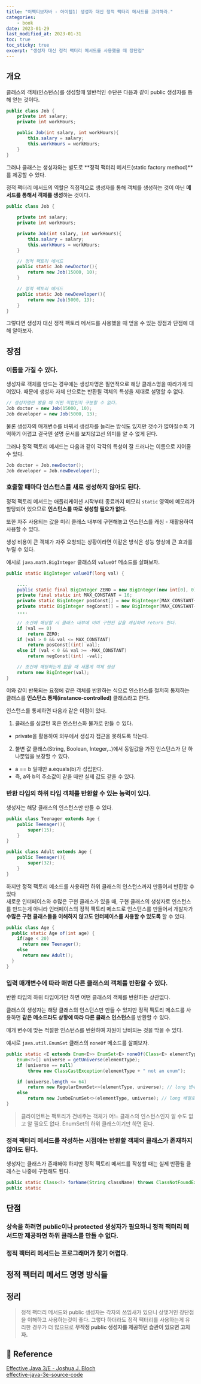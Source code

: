 ```yaml
---
title: "이펙티브자바 - 아이템1) 생성자 대신 정적 팩터리 메서드를 고려하라."
categories: 
    - book
date: 2023-01-29
last_modified_at: 2023-01-31
toc: true
toc_sticky: true
excerpt: "생성자 대신 정적 팩터리 메서드를 사용했을 때 장단점"
---
```


## 개요

클래스의 객체(인스턴스)를 생성할때 일반적인 수단은 다음과 같이 public 생성자를 통해 얻는 것이다. 

```java
public class Job {
    private int salary;
    private int workHours;

    public Job(int salary, int workHours){
        this.salary = salary;
        this.workHours = workHours;
    }
}
```

그러나 클래스는 생성자와는 별도로 **정적 팩터리 메서드(static factory method)**를 제공할 수 있다. <br/>

정적 팩터리 메서드의 역할은 직접적으로 생성자를 통해 객체를 생성하는 것이 아닌 **메서드를 통해서 객체를 생성**하는 것이다.

```java
public class Job {
    
    private int salary;
    private int workHours;

    private Job(int salary, int workHours){
        this.salary = salary;
        this.workHours = workHours;
    }

    // 정적 팩토리 메서드
    public static Job newDoctor(){
        return new Job(15000, 10);
    }

    // 정적 팩토리 메서드
    public static Job newDeveloper(){
        return new Job(5000, 13);
    }
}
```

그렇다면 생성자 대신 정적 팩토리 메서드를 사용했을 때 얻을 수 있는 장점과 단점에 대해 알아보자.

## 장점
### 이름을 가질 수 있다.
생성자로 객체를 만드는 경우에는 생성자명은 필연적으로 해당 클래스명을 따라가게 되어있다. 때문에 생성자 자체 만으로는 반환될 객체의 특성을 제대로 설명할 수 없다.

```java
// 생성자명만 봤을 때 어떤 직업인지 구분할 수 없다.
Job doctor = new Job(15000, 10);     
Job developer = new Job(5000, 13); 
```

물론 생성자의 매개변수를 바꿔서 생성자를 늘리는 방식도 있지만 갯수가 많아질수록 기억하기 어렵고 결국엔 설명 문서를 보지않고선 의미를 알 수 없게 된다.

그러나 정적 팩토리 메서드는 다음과 같이 각각의 특성이 잘 드러나는 이름으로 지어줄 수 있다.

```java
Job doctor = Job.newDoctor();
Job developer = Job.newDeveloper();
```

### 호출할 때마다 인스턴스를 새로 생성하지 않아도 된다.
정적 팩토리 메서드는 애플리케이션 시작부터 종료까지 메모리 `static` 영역에 메모리가 할당되어 있으므로 **인스턴스를 따로 생성할 필요가 없다.**

또한 자주 사용되는 값을 미리 클래스 내부에 구현해놓고 인스턴스를 캐싱 - 재활용하여 사용할 수 있다.

생성 비용이 큰 객체가 자주 요청되는 상황이라면 이같은 방식은 성능 향상에 큰 효과를 누릴 수 있다.

예시로 `java.math.BigInteger` 클래스의 `valueOf` 메소드를 살펴보자. 

```java
public static BigInteger valueOf(long val) {

    ....
    public static final BigInteger ZERO = new BigInteger(new int[0], 0);
    private final static int MAX_CONSTANT = 16;
    private static BigInteger posConst[] = new BigInteger[MAX_CONSTANT+1];
    private static BigInteger negConst[] = new BigInteger[MAX_CONSTANT+1];
    ....

    // 조건에 해당할 시 클래스 내부에 이미 구현된 값을 캐싱하여 return 한다.
    if (val == 0)
        return ZERO;
    if (val > 0 && val <= MAX_CONSTANT)
        return posConst[(int) val];
    else if (val < 0 && val >= -MAX_CONSTANT)
        return negConst[(int) -val];

    // 조건에 해당하는게 없을 때 새롭게 객체 생성
    return new BigInteger(val);
}
```

이와 같이 반복되는 요청에 같은 객체를 반환하는 식으로 인스턴스를 철저히 통제하는 클래스를 **인스턴스 통제(instance-controlled)** 클래스라고 한다.

인스턴스를 통제하면 다음과 같은 이점이 있다.

1. 클래스를 싱글턴 혹은 인스턴스화 불가로 만들 수 있다.
  - private을 활용하여 외부에서 생성자 접근을 못하도록 막는다.
2. 불변 값 클래스(String, Boolean, Integer,..)에서 동일값을 가진 인스턴스가 단 하나뿐임을 보장할 수 있다.
  - a == b 일때만 a.equals(b)가 성립한다.
  - 즉, a와 b의 주소값이 같을 때만 실제 값도 같을 수 있다.

### 반환 타입의 하위 타입 객체를 반환할 수 있는 능력이 있다.

생성자는 해당 클래스의 인스턴스만 만들 수 있다. <br/>

```java
public class Teenager extends Age {
    public Teenager(){
        super(15);
    }
}

public class Adult extends Age {
    public Teenager(){                                                                                      
        super(32);
    }
}
```

하지만 정적 팩토리 메소드를 사용하면 하위 클래스의 인스턴스까지 만들어서 반환할 수 있다<br/>
새로운 인터페이스와 수많은 구현 클래스가 있을 때, 구현 클래스의 생성자로 인스턴스를 만드는게 아니라 인터페이스의 정적 팩토리 메소드로 인스턴스를 만들어서 개발자가 **수많은 구현 클래스들을 이해하지 않고도 인터페이스를 사용할 수 있도록** 할 수 있다.

```java
public class Age {
  public static Age of(int age) {
	if(age < 20)
	  return new Teenager();
	else 
	  return new Adult();
  }
}
```

### 입력 매개변수에 따라 매번 다른 클래스의 객체를 반환할 수 있다.

반환 타입의 하위 타입이기만 하면 어떤 클래스의 객체를 반환하든 상관없다.

클래스의 생성자는 해당 클래스의 인스턴스만 만들 수 있지만 정적 팩토리 메소드를 사용하면 **같은 메소드라도 상황에 따라 다른 클래스 인스턴스**를 반환할 수 있다. 

매개 변수에 맞는 적절한 인스턴스를 반환하여 자원이 낭비되는 것을 막을 수 있다.

예시로 `java.util.EnumSet` 클래스의 `noneOf` 메소드를 살펴보자.

```java
public static <E extends Enum<E>> EnumSet<E> noneOf(Class<E> elementType) {
    Enum<?>[] universe = getUniverse(elementType);
    if (universe == null)
        throw new ClassCastException(elementType + " not an enum");

    if (universe.length <= 64)
        return new RegularEnumSet<>(elementType, universe); // long 변수 하나로 관리 하는 RegularEnumSet
    else 
        return new JumboEnumSet<>(elementType, universe); // long 배열로 관리하는 JumboEnumSet
}
```

> 클라이언트는 팩토리가 건네주는 객체가 어느 클래스의 인스턴스인지 알 수도 없고 알 필요도 없다. EnumSet의 하위 클래스이기만 하면 된다.

### 정적 팩터리 메서드를 작성하는 시점에는 반환할 객체의 클래스가 존재하지 않아도 된다.
생성자는 클래스가 존재해야 하지만 정적 팩토리 메서드를 작성할 때는 실제 반환될 클래스는 나중에 구현해도 된다.

```java
public static Class<?> forName(String className) throws ClassNotFoundException;
public static 
```

## 단점
### 상속을 하려면 public이나 protected 생성자가 필요하니 정적 팩터리 메서드만 제공하면 하위 클래스를 만들 수 없다.

### 정적 팩터리 메서드는 프로그래머가 찾기 어렵다.


## 정적 팩터리 메서드 명명 방식들

## 정리
> 정적 팩터리 메서드와 public 생성자는 각자의 쓰임새가 있으니 상댖거인 장단점을 이해하고 사용하는것이 좋다. 그렇다 하더라도 정적 팩터리를 사용하는게 유리한 경우가 더 많으므로 **무작정 public 생성자를 제공하던 습관이 있으면 고치자.**

## 📣 Reference
[Effective Java 3/E - Joshua J. Bloch](http://www.yes24.com/Product/Goods/65551284)<br/>
[effective-java-3e-source-code](https://github.com/WegraLee/effective-java-3e-source-code)